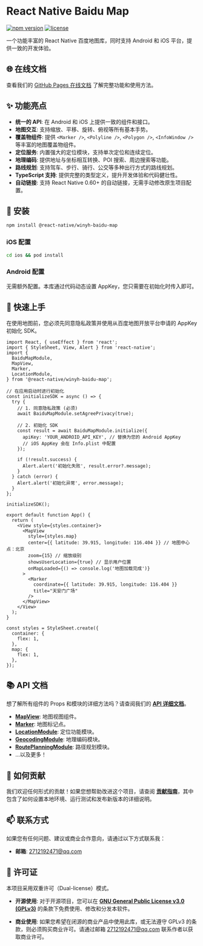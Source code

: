 # React Native Baidu Map

[![npm version](https://img.shields.io/npm/v/@react-native/winyh-baidu-map.svg?style=flat-square)](https://www.npmjs.com/package/@react-native/winyh-baidu-map)
[![license](https://img.shields.io/npm/l/@react-native/winyh-baidu-map.svg?style=flat-square)](./LICENSE)

一个功能丰富的 React Native 百度地图库，同时支持 Android 和 iOS 平台，提供一致的开发体验。

## 🌐 在线文档

查看我们的 [GitHub Pages 在线文档](https://winyh.github.io/react-native-baidu-map) 了解完整功能和使用方法。

## ✨ 功能亮点

- **统一的 API**: 在 Android 和 iOS 上提供一致的组件和接口。
- **地图交互**: 支持缩放、平移、旋转、俯视等所有基本手势。
- **覆盖物组件**: 提供 `<Marker />`, `<Polyline />`, `<Polygon />`, `<InfoWindow />` 等丰富的地图覆盖物组件。
- **定位服务**: 内置强大的定位模块，支持单次定位和连续定位。
- **地理编码**: 提供地址与坐标相互转换、POI 搜索、周边搜索等功能。
- **路线规划**: 支持驾车、步行、骑行、公交等多种出行方式的路线规划。
- **TypeScript 支持**: 提供完整的类型定义，提升开发体验和代码健壮性。
- **自动链接**: 支持 React Native 0.60+ 的自动链接，无需手动修改原生项目配置。

## 🔧 安装

```bash
npm install @react-native/winyh-baidu-map
```

### iOS 配置

```bash
cd ios && pod install
```

### Android 配置

无需额外配置。本库通过代码动态设置 AppKey，您只需要在初始化时传入即可。

## 🚀 快速上手

在使用地图前，您必须先同意隐私政策并使用从百度地图开放平台申请的 AppKey 初始化 SDK。

```tsx
import React, { useEffect } from 'react';
import { StyleSheet, View, Alert } from 'react-native';
import {
  BaiduMapModule,
  MapView,
  Marker,
  LocationModule,
} from '@react-native/winyh-baidu-map';

// 在应用启动时进行初始化
const initializeSDK = async () => {
  try {
    // 1. 同意隐私政策 (必须)
    await BaiduMapModule.setAgreePrivacy(true);
    
    // 2. 初始化 SDK
    const result = await BaiduMapModule.initialize({
      apiKey: 'YOUR_ANDROID_API_KEY', // 替换为您的 Android AppKey
      // iOS AppKey 会在 Info.plist 中配置
    });

    if (!result.success) {
      Alert.alert('初始化失败', result.error?.message);
    }
  } catch (error) {
    Alert.alert('初始化异常', error.message);
  }
};

initializeSDK();

export default function App() {
  return (
    <View style={styles.container}>
      <MapView
        style={styles.map}
        center={{ latitude: 39.915, longitude: 116.404 }} // 地图中心点：北京
        zoom={15} // 缩放级别
        showsUserLocation={true} // 显示用户位置
        onMapLoaded={() => console.log('地图加载完成')}
      >
        <Marker
          coordinate={{ latitude: 39.915, longitude: 116.404 }}
          title="天安门广场"
        />
      </MapView>
    </View>
  );
}

const styles = StyleSheet.create({
  container: {
    flex: 1,
  },
  map: {
    flex: 1,
  },
});
```

## 📚 API 文档

想了解所有组件的 Props 和模块的详细方法吗？请查阅我们的 **[API 详细文档](./docs/api/)**。

- [**MapView**](./docs/api/MapView.md): 地图视图组件。
- [**Marker**](./docs/api/Marker.md): 地图标记点。
- [**LocationModule**](./docs/api/LocationModule.md): 定位功能模块。
- [**GeocodingModule**](./docs/api/GeocodingModule.md): 地理编码模块。
- [**RoutePlanningModule**](./docs/api/RoutePlanningModule.md): 路径规划模块。
- ...以及更多！

## 🤝 如何贡献

我们欢迎任何形式的贡献！如果您想帮助改进这个项目，请查阅 **[贡献指南](./CONTRIBUTING.md)**，其中包含了如何设置本地环境、运行测试和发布新版本的详细说明。

## 📫 联系方式

如果您有任何问题、建议或商业合作意向，请通过以下方式联系我：

- **邮箱**: <2712192471@qq.com>

## 📄 许可证

本项目采用双重许可（Dual-license）模式。

- **开源使用**: 对于开源项目，您可以在 **[GNU General Public License v3.0 (GPLv3)](./LICENSE)** 的条款下免费使用、修改和分发本软件。

- **商业使用**: 如果您希望在闭源的商业产品中使用此库，或无法遵守 GPLv3 的条款，则必须购买商业许可。请通过邮箱 <2712192471@qq.com> 联系作者以获取商业许可。
